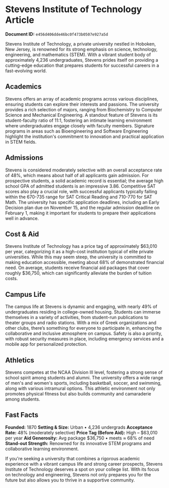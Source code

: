 # Stevens Institute of Technology Article

**Document ID:** `e456d406dde46bc0f473b0507e927a5d`

Stevens Institute of Technology, a private university nestled in Hoboken, New Jersey, is renowned for its strong emphasis on science, technology, engineering, and mathematics (STEM). With a vibrant student body of approximately 4,236 undergraduates, Stevens prides itself on providing a cutting-edge education that prepares students for successful careers in a fast-evolving world.

## Academics
Stevens offers an array of academic programs across various disciplines, ensuring students can explore their interests and passions. The university provides a rich selection of majors, ranging from Biochemistry to Computer Science and Mechanical Engineering. A standout feature of Stevens is its student-faculty ratio of 11:1, fostering an intimate learning environment where undergraduates engage closely with faculty members. Signature programs in areas such as Bioengineering and Software Engineering highlight the institution's commitment to innovation and practical application in STEM fields.

## Admissions
Stevens is considered moderately selective with an overall acceptance rate of 48%, which means about half of all applicants gain admission. For prospective students, a solid academic record is essential; the average high school GPA of admitted students is an impressive 3.86. Competitive SAT scores also play a crucial role, with successful applicants typically falling within the 670-735 range for SAT Critical Reading and 710-770 for SAT Math. The university has specific application deadlines, including an Early Decision plan due on November 15, and the regular admission deadline on February 1, making it important for students to prepare their applications well in advance.

## Cost & Aid
Stevens Institute of Technology has a price tag of approximately $63,010 per year, categorizing it as a high-cost institution typical of elite private universities. While this may seem steep, the university is committed to making education accessible, meeting about 68% of demonstrated financial need. On average, students receive financial aid packages that cover roughly $36,750, which can significantly alleviate the burden of tuition costs.

## Campus Life
The campus life at Stevens is dynamic and engaging, with nearly 49% of undergraduates residing in college-owned housing. Students can immerse themselves in a variety of activities, from student-run publications to theater groups and radio stations. With a mix of Greek organizations and other clubs, there’s something for everyone to participate in, enhancing the collaborative and inclusive atmosphere on campus. Safety is also a priority, with robust security measures in place, including emergency services and a mobile app for personalized protection.

## Athletics
Stevens competes at the NCAA Division III level, fostering a strong sense of school spirit among students and alumni. The university offers a wide range of men's and women's sports, including basketball, soccer, and swimming, along with various intramural options. This athletic environment not only promotes physical fitness but also builds community and camaraderie among students.

## Fast Facts
**Founded:** 1870
**Setting & Size:** Urban • 4,236 undergrads
**Acceptance Rate:** 48% (moderately selective)
**Price Tag (Before Aid):** High – $63,010 per year
**Aid Generosity:** Avg package $36,750 • meets ≈ 68% of need
**Stand-out Strength:** Renowned for its innovative STEM programs and collaborative learning environment.

If you're seeking a university that combines a rigorous academic experience with a vibrant campus life and strong career prospects, Stevens Institute of Technology deserves a spot on your college list. With its focus on technology and engineering, Stevens not only prepares you for the future but also allows you to thrive in a supportive community.
